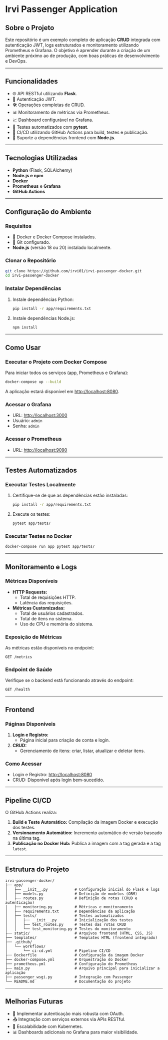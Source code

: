 # **Irvi Passenger Application**

## **Sobre o Projeto**
Este repositório é um exemplo completo de aplicação **CRUD** integrada com autenticação JWT, logs estruturados e monitoramento utilizando Prometheus e Grafana. O objetivo é aprender durante a criação de um ambiente próximo ao de produção, com boas práticas de desenvolvimento e DevOps.

---

## **Funcionalidades**
- 🌐 API RESTful utilizando **Flask**.
- 🔑 Autenticação JWT.
- 🛠️ Operações completas de CRUD.
- 📊 Monitoramento de métricas via Prometheus.
- 📈 Dashboard configurável no Grafana.
- 🤧 Testes automatizados com **pytest**.
- 🔄 CI/CD utilizando GitHub Actions para build, testes e publicação.
- 🚀 Suporte a dependências frontend com **Node.js**.

---

## **Tecnologias Utilizadas**
- **Python** (Flask, SQLAlchemy)
- **Node.js e npm**
- **Docker**
- **Prometheus** e **Grafana**
- **GitHub Actions**

---

## **Configuração do Ambiente**

### **Requisitos**
- 🐋 Docker e Docker Compose instalados.
- 🔗 Git configurado.
- **Node.js** (versão 18 ou 20) instalado localmente.

### **Clonar o Repositório**
```bash
git clone https://github.com/irvi01/irvi-passenger-docker.git
cd irvi-passenger-docker
```

### **Instalar Dependências**
1. Instale dependências Python:
   ```bash
   pip install -r app/requirements.txt
   ```
2. Instale dependências Node.js:
   ```bash
   npm install
   ```

---

## **Como Usar**

### **Executar o Projeto com Docker Compose**
Para iniciar todos os serviços (app, Prometheus e Grafana):
```bash
docker-compose up --build
```
A aplicação estará disponível em [http://localhost:8080](http://localhost:8080).

### **Acessar o Grafana**
- URL: [http://localhost:3000](http://localhost:3000)
- Usuário: `admin`
- Senha: `admin`

### **Acessar o Prometheus**
- URL: [http://localhost:9090](http://localhost:9090)

---

## **Testes Automatizados**

### **Executar Testes Localmente**
1. Certifique-se de que as dependências estão instaladas:
   ```bash
   pip install -r app/requirements.txt
   ```
2. Execute os testes:
   ```bash
   pytest app/tests/
   ```

### **Executar Testes no Docker**
```bash
docker-compose run app pytest app/tests/
```

---

## **Monitoramento e Logs**

### **Métricas Disponíveis**
- **HTTP Requests:**
  - Total de requisições HTTP.
  - Latência das requisições.
- **Métricas Customizadas:**
  - Total de usuários cadastrados.
  - Total de itens no sistema.
  - Uso de CPU e memória do sistema.

### **Exposição de Métricas**
As métricas estão disponíveis no endpoint:
```plaintext
GET /metrics
```

### **Endpoint de Saúde**
Verifique se o backend está funcionando através do endpoint:
```plaintext
GET /health
```

---

## **Frontend**

### **Páginas Disponíveis**
1. **Login e Registro:**
   - Página inicial para criação de conta e login.
2. **CRUD:**
   - Gerenciamento de itens: criar, listar, atualizar e deletar itens.

### **Como Acessar**
- Login e Registro: [http://localhost:8080](http://localhost:8080)
- CRUD: Disponível após login bem-sucedido.

---

## **Pipeline CI/CD**
O GitHub Actions realiza:
1. **Build e Teste Automático:** Compilação da imagem Docker e execução dos testes.
2. **Versionamento Automático:** Incremento automático de versão baseado na última tag.
3. **Publicação no Docker Hub:** Publica a imagem com a tag gerada e a tag `latest`.

---

## **Estrutura do Projeto**
```plaintext
irvi-passenger-docker/
├── app/
│   ├── __init__.py            # Configuração inicial do Flask e logs
│   ├── models.py              # Definição de modelos (ORM)
│   ├── routes.py              # Definição de rotas (CRUD e autenticação)
│   ├── monitoring.py          # Métricas e monitoramento
│   ├── requirements.txt       # Dependências da aplicação
│   ├── tests/                 # Testes automatizados
│   │   ├── __init__.py        # Inicialização dos testes
│   │   ├── test_routes.py     # Testes das rotas CRUD
│   │   └── test_monitoring.py # Testes do monitoramento
├── static/                    # Arquivos frontend (HTML, CSS, JS)
├── templates/                 # Templates HTML (frontend integrado)
├── .github/
│   └── workflows/
│       └── ci-cd.yml          # Pipeline CI/CD
├── Dockerfile                 # Configuração da imagem Docker
├── docker-compose.yml         # Orquestração do Docker
├── prometheus.yml             # Configuração do Prometheus
├── main.py                    # Arquivo principal para inicializar a aplicação
├── passenger_wsgi.py          # Integração com Passenger
└── README.md                  # Documentação do projeto
```

---

## **Melhorias Futuras**
- 🌟 Implementar autenticação mais robusta com OAuth.
- 📤 Integração com serviços externos via APIs RESTful.
- 🚀 Escalabilidade com Kubernetes.
- 📊 Dashboards adicionais no Grafana para maior visibilidade.

